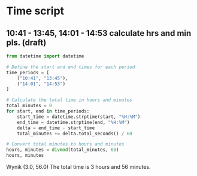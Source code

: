 # Time script

## 10:41 - 13:45, 14:01 - 14:53 calculate hrs and min pls. (draft)

```python
from datetime import datetime

# Define the start and end times for each period
time_periods = [
    ("10:41", "13:45"),
    ("14:01", "14:53")
]

# Calculate the total time in hours and minutes
total_minutes = 0
for start, end in time_periods:
    start_time = datetime.strptime(start, "%H:%M")
    end_time = datetime.strptime(end, "%H:%M")
    delta = end_time - start_time
    total_minutes += delta.total_seconds() / 60

# Convert total minutes to hours and minutes
hours, minutes = divmod(total_minutes, 60)
hours, minutes
```

Wynik
(3.0, 56.0)
The total time is 3 hours and 56 minutes. ​
